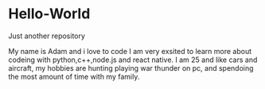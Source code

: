 # Hello-World
Just another repository 

My name is Adam and i love to code I am very exsited to learn more about codeing with python,c++,node.js and react native.
I am 25 and like cars and aircraft, my hobbies are hunting playing war thunder on pc, and spendoing the most amount of time with my family. 
